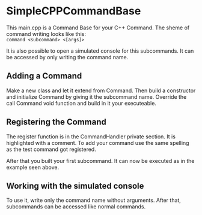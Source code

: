 SimpleCPPCommandBase
====================

This main.cpp is a Command Base for your C++ Command. The sheme of command writing looks like this:<br>
``command <subcommand> <[args]>``

It is also possible to open a simulated console for this subcommands. It can be accessed by only writing the command name.


Adding a Command
----------------
Make a new class and let it extend from Command. Then build a constructor and initialize Command by giving it the subcommand name.
Override the call Command void function and build in it your executeable.

Registering the Command
---------------------
The register function is in the CommandHandler private section. It is highlighted with a comment.
To add your command use the same spelling as the test command got registered.

After that you built your first subcommand. It can now be executed as in the example seen above.

Working with the simulated console
----------------------------
To use it, write only the command name without arguments. After that, subcommands can be accessed like normal commands.
